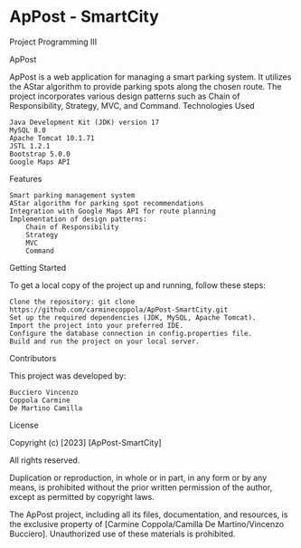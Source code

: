 # ApPost - SmartCity
Project Programming III

ApPost

ApPost is a web application for managing a smart parking system. It utilizes the AStar algorithm to provide parking spots along the chosen route. The project incorporates various design patterns such as Chain of Responsibility, Strategy, MVC, and Command.
Technologies Used

    Java Development Kit (JDK) version 17
    MySQL 8.0
    Apache Tomcat 10.1.71
    JSTL 1.2.1
    Bootstrap 5.0.0
    Google Maps API

Features

    Smart parking management system
    AStar algorithm for parking spot recommendations
    Integration with Google Maps API for route planning
    Implementation of design patterns:
        Chain of Responsibility
        Strategy
        MVC
        Command

Getting Started

To get a local copy of the project up and running, follow these steps:

    Clone the repository: git clone https://github.com/carminecoppola/ApPost-SmartCity.git
    Set up the required dependencies (JDK, MySQL, Apache Tomcat).
    Import the project into your preferred IDE.
    Configure the database connection in config.properties file.
    Build and run the project on your local server.

Contributors

This project was developed by:

    Bucciero Vincenzo
    Coppola Carmine
    De Martino Camilla

License

Copyright (c) [2023] [ApPost-SmartCity]

All rights reserved.

Duplication or reproduction, in whole or in part, in any form or by any means, is prohibited without the prior written permission of the author, except as permitted by copyright laws.

The ApPost project, including all its files, documentation, and resources, is the exclusive property of [Carmine Coppola/Camilla De Martino/Vincenzo Bucciero]. Unauthorized use of these materials is prohibited.
